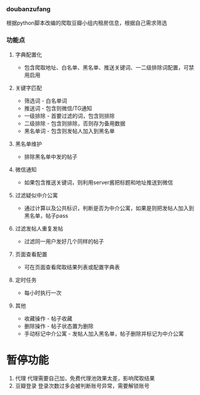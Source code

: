 ### doubanzufang
根据python脚本改编的爬取豆瓣小组内租房信息，根据自己需求筛选

### 功能点
1. 字典配置化
   - 包含爬取地址、白名单、黑名单、推送关键词、一二级排除词配置，可禁用启用
   
2. 关键字匹配
   - 筛选词 - 白名单词
   - 推送词 - 包含则微信/TG通知
   - 一级排除 - 首要过滤的词，包含则排除
   - 二级排除 - 包含则排除，否则存为备用数据
   - 黑名单词 - 包含则发帖人加入到黑名单
   
3. 黑名单维护
   - 排除黑名单中发的帖子
   
4. 微信通知
   - 如果包含推送关键词，则利用server酱把标题和地址推送到微信
   
5. 过滤疑似中介公寓
   - 通过计算以及公共标识，判断是否为中介公寓，如果是则把发帖人加入到黑名单，帖子pass
   
6. 过滤发帖人重复发帖
   - 过滤同一用户发好几个同样的帖子
   
7. 页面查看配置
   - 可在页面查看爬取结果列表或配置字典表
   
8. 定时任务
   - 每小时执行一次
   
9. 其他
   - 收藏操作 - 帖子收藏
   - 删除操作 - 帖子状态置为删除
   - 手动标记中介公寓 - 发帖人加入黑名单，帖子删除并标记为中介公寓

# 暂停功能
1. 代理
   代理需要自己加，免费代理池效果太差，影响爬取结果
1. 豆瓣登录
   登录次数过多会被判断账号异常，需要解锁账号
